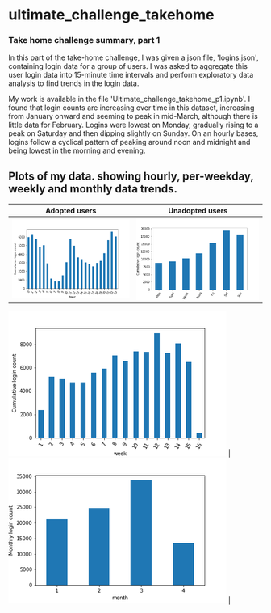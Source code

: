 # ultimate_challenge_takehome

### Take home challenge summary, part 1

In this part of the take-home challenge, I was given a json file, 'logins.json', containing login data for a group of users. I was asked to aggregate this user login data into 15-minute time intervals and perform exploratory data analysis to find trends in the login data.

My work is available in the file 'Ultimate_challenge_takehome_p1.ipynb'. I found that login counts are increasing over time in this dataset, increasing from January onward and seeming to peak in mid-March, although there is little data for February. 
Logins were lowest on Monday, gradually rising to a peak on Saturday and then dipping slightly on Sunday. On an hourly bases, logins follow a cyclical pattern of peaking around noon and midnight and being lowest in the morning and evening.

## Plots of my data. showing hourly, per-weekday, weekly and monthly data trends.

| Adopted users  | Unadopted users |
| -------------  | -------------   |
| ![Hourly data.](graphs/hourlyData.png?raw=true "Hourly data")  | ![Per-weekday data.](graphs/weekdayData.png?raw=true "Per-weekday data")   |

![Weekly data.](graphs/weeklyData.png?raw=true "Weekly data")  | ![Monthly data.](graphs/monthlyData.png?raw=true "Monthly data")   |
